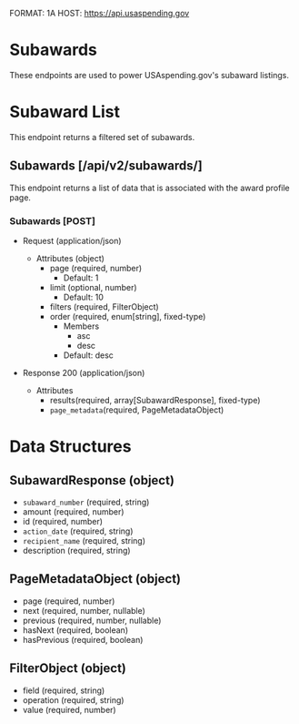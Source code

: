FORMAT: 1A
HOST: https://api.usaspending.gov

# Subawards

These endpoints are used to power USAspending.gov's subaward listings.

# Subaward List

This endpoint returns a filtered set of subawards.

## Subawards [/api/v2/subawards/]

This endpoint returns a list of data that is associated with the award profile page.

### Subawards [POST]

+ Request (application/json)
    + Attributes (object)
        + page (required, number)
            + Default: 1
        + limit (optional, number)
            + Default: 10
        + filters (required, FilterObject)
        + order (required, enum[string], fixed-type)
            + Members
                + asc
                + desc 
            + Default: desc
            
+ Response 200 (application/json)
    + Attributes
        + results(required, array[SubawardResponse], fixed-type)
        + `page_metadata`(required, PageMetadataObject)

# Data Structures

## SubawardResponse (object)
+ `subaward_number` (required, string)
+ amount (required, number)
+ id (required, number)
+ `action_date` (required, string)
+ `recipient_name` (required, string)
+ description (required, string)

## PageMetadataObject (object)
+ page (required, number)
+ next (required, number, nullable)
+ previous (required, number, nullable)
+ hasNext (required, boolean)
+ hasPrevious (required, boolean)

## FilterObject (object)
+ field (required, string)
+ operation (required, string)
+ value (required, number)
